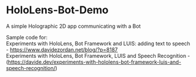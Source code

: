 # HoloLens-Bot-Demo
A simple Holographic 2D app communicating with a Bot

Sample code for:<br/>
Experiments with HoloLens, Bot Framework and LUIS: adding text to speech - https://www.davidezordan.net/blog/?p=8187<br/>
Experiments with HoloLens, Bot Framework, LUIS and Speech Recognition - (https://davide.dev/experiments-with-hololens-bot-framework-luis-and-speech-recognition/)

